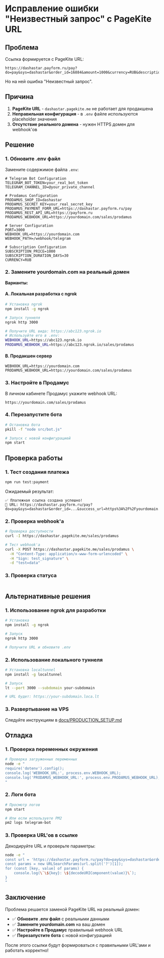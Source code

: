 # Исправление ошибки "Неизвестный запрос" с PageKite URL

## Проблема

Ссылка формируется с PageKite URL:
```
https://dashastar.payform.ru/pay?do=pay&sys=dashastar&order_id=16884&amount=1000&currency=RUB&description=Подписка+на+закрытый+канал+%2830+дней%29&client_email=431292182%40telegram.user&success_url=https%3A%2F%2Fdashastar.pagekite.me%2Fsuccess&failure_url=https%3A%2F%2Fdashastar.pagekite.me%2Ffailure&webhook_url=https%3A%2F%2Fdashastar.pagekite.me%2Fsales%2Fprodamus&custom_fields=%7B%22telegram_user_id%22%3A431292182%7D&signature=736e1ee0e58699bcbae0470f2dc3b94ee161b921be3c489feae3314158b8f60c
```

Но на ней ошибка "Неизвестный запрос".

## Причина

1. **PageKite URL** - `dashastar.pagekite.me` не работает для продакшена
2. **Неправильная конфигурация** - в `.env` файле используются placeholder значения
3. **Отсутствие реального домена** - нужен HTTPS домен для webhook'ов

## Решение

### 1. Обновите .env файл

Замените содержимое файла `.env`:

```env
# Telegram Bot Configuration
TELEGRAM_BOT_TOKEN=your_real_bot_token
TELEGRAM_CHANNEL_ID=@your_private_channel

# Prodamus Configuration
PRODAMUS_SHOP_ID=dashastar
PRODAMUS_SECRET_KEY=your_real_secret_key
PRODAMUS_PAYMENT_FORM_URL=https://dashastar.payform.ru/pay
PRODAMUS_REST_API_URL=https://payform.ru
PRODAMUS_WEBHOOK_URL=https://yourdomain.com/sales/prodamus

# Server Configuration
PORT=3000
WEBHOOK_URL=https://yourdomain.com
WEBHOOK_PATH=/webhook/telegram

# Subscription Configuration
SUBSCRIPTION_PRICE=1000
SUBSCRIPTION_DURATION_DAYS=30
CURRENCY=RUB
```

### 2. Замените yourdomain.com на реальный домен

**Варианты:**

#### A. Локальная разработка с ngrok
```bash
# Установка ngrok
npm install -g ngrok

# Запуск туннеля
ngrok http 3000

# Получите URL вида: https://abc123.ngrok.io
# Используйте его в .env:
WEBHOOK_URL=https://abc123.ngrok.io
PRODAMUS_WEBHOOK_URL=https://abc123.ngrok.io/sales/prodamus
```

#### B. Продакшен сервер
```env
WEBHOOK_URL=https://yourdomain.com
PRODAMUS_WEBHOOK_URL=https://yourdomain.com/sales/prodamus
```

### 3. Настройте в Продамус

В личном кабинете Продамус укажите webhook URL:
```
https://yourdomain.com/sales/prodamus
```

### 4. Перезапустите бота

```bash
# Остановка бота
pkill -f "node src/bot.js"

# Запуск с новой конфигурацией
npm start
```

## Проверка работы

### 1. Тест создания платежа

```bash
npm run test:payment
```

Ожидаемый результат:
```
✅ Платежная ссылка создана успешно!
🔗 URL: https://dashastar.payform.ru/pay?do=pay&sys=dashastar&order_id=...&success_url=https%3A%2F%2Fyourdomain.com%2Fsuccess&...
```

### 2. Проверка webhook'а

```bash
# Проверка доступности
curl -I https://dashastar.pagekite.me/sales/prodamus

# Тест webhook'а
curl -X POST https://dashastar.pagekite.me/sales/prodamus \
  -H "Content-Type: application/x-www-form-urlencoded" \
  -H "Sign: test_signature" \
  -d "test=data"
```

### 3. Проверка статуса

```bash


```

## Альтернативные решения

### 1. Использование ngrok для разработки

```bash
# Установка
npm install -g ngrok

# Запуск
ngrok http 3000

# Получите URL и обновите .env
```

### 2. Использование локального туннеля

```bash
# Установка localtunnel
npm install -g localtunnel

# Запуск
lt --port 3000 --subdomain your-subdomain

# URL будет: https://your-subdomain.loca.lt
```

### 3. Развертывание на VPS

Следуйте инструкциям в [docs/PRODUCTION_SETUP.md](docs/PRODUCTION_SETUP.md)

## Отладка

### 1. Проверка переменных окружения

```bash
# Проверка загруженных переменных
node -e "
require('dotenv').config();
console.log('WEBHOOK_URL:', process.env.WEBHOOK_URL);
console.log('PRODAMUS_WEBHOOK_URL:', process.env.PRODAMUS_WEBHOOK_URL);
"
```

### 2. Логи бота

```bash
# Просмотр логов
npm start

# Или если используете PM2
pm2 logs telegram-bot
```

### 3. Проверка URL'ов в ссылке

Декодируйте URL и проверьте параметры:

```bash
node -e "
const url = 'https://dashastar.payform.ru/pay?do=pay&sys=dashastar&order_id=16884&amount=1000&currency=RUB&description=Подписка+на+закрытый+канал+%2830+дней%29&client_email=431292182%40telegram.user&success_url=https%3A%2F%2Fdashastar.pagekite.me%2Fsuccess&failure_url=https%3A%2F%2Fdashastar.pagekite.me%2Ffailure&webhook_url=https%3A%2F%2Fdashastar.pagekite.me%2Fsales%2Fprodamus&custom_fields=%7B%22telegram_user_id%22%3A431292182%7D&signature=736e1ee0e58699bcbae0470f2dc3b94ee161b921be3c489feae3314158b8f60c';
const params = new URLSearchParams(url.split('?')[1]);
for (const [key, value] of params) {
    console.log(\`\${key}: \${decodeURIComponent(value)}\`);
}
"
```

## Заключение

Проблема решается заменой PageKite URL на реальный домен:

- ✅ **Обновите .env файл** с реальными данными
- ✅ **Замените yourdomain.com** на ваш домен
- ✅ **Настройте в Продамус** правильный webhook URL
- ✅ **Перезапустите бота** с новой конфигурацией

После этого ссылки будут формироваться с правильными URL'ами и работать корректно!
